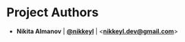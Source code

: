 # Project Authors

-   **Nikita Almanov** |
    [**@nikkeyl**](https://github.com/nikkeyl) |
    <**nikkeyl.dev@gmail.com**>
